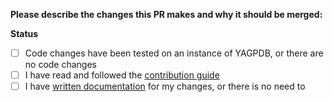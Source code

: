 **Please describe the changes this PR makes and why it should be merged:**

**Status**

- [ ] Code changes have been tested on an instance of YAGPDB, or there are no code changes
- [ ] I have read and followed the [contribution guide](../blob/master/CONTRIBUTING.md)
- [ ] I have [written documentation](../blob/master/WRITING-DOCUMENTATION.md) for my changes, or there is no need to
